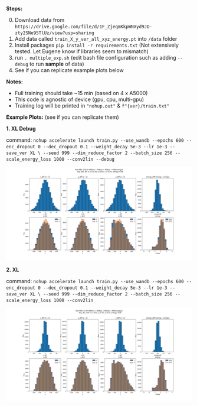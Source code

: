 **Steps:**

0. Download data from `https://drive.google.com/file/d/1F_ZjeqmKkpWNXyd9JD-zty2SNe95TlUz/view?usp=sharing`
1. Add data called `train_X_y_ver_all_xyz_energy.pt` into `/data` folder
2. Install packages `pip install -r requirements.txt` (Not extensively tested. Let Eugene know if libraries seem to mismatch)
3. run `. multiple_exp.sh` (edit bash file configuration such as adding `--debug` to run **sample** of data)
4. See if you can replicate example plots below

**Notes:**
- Full training should take ~15 min (based on 4 x A5000)
- This code is agnostic of device (gpu, cpu, multi-gpu)
- Training log will be printed in `"nohup.out"` & `f"{ver}/train.txt"`

**Example Plots:**
(see if you can replicate them)

**1. XL Debug**

command: `nohup accelerate launch train.py --use_wandb --epochs 600 --enc_dropout 0 --dec_dropout 0.1 --weight_decay 5e-3 --lr 1e-3 --save_ver XL \
                      --seed 999 --dim_reduce_factor 2 --batch_size 256 --scale_energy_loss 1000 --conv2lin --debug`
                      
![Example Image](example_plots/debug_pointNET_hist.png)

**2. XL**

command:  `nohup accelerate launch train.py --use_wandb --epochs 600 --enc_dropout 0 --dec_dropout 0.1 --weight_decay 5e-3 --lr 1e-3 --save_ver XL \
                      --seed 999 --dim_reduce_factor 2 --batch_size 256 --scale_energy_loss 1000 --conv2lin`
                      
![Example Image](example_plots/pointNET_hist.png)
